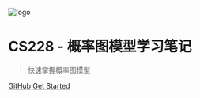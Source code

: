 ![logo](_media/icon.svg)

# CS228 - 概率图模型学习笔记

> 快速掌握概率图模型


[GitHub](https://github.com/jarodyv/cs228/)
[Get Started](README.md)